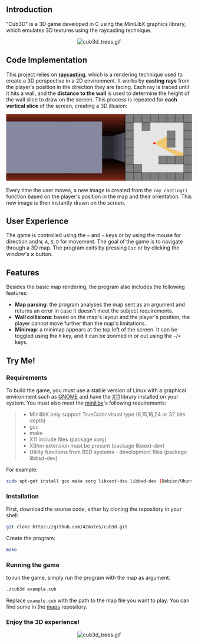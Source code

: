 ## Introduction
"Cub3D" is a 3D game developed in C using the MiniLibX graphics library, which emulates 3D textures using the raycasting technique.

<div align="center">
	<img src=".vids/cub3d_basement.gif" alt="cub3d_trees.gif">
</div>

## Code Implementation

This project relies on [**raycasting**](https://en.wikipedia.org/wiki/Ray_casting), which is a rendering technique used to create a 3D perspective in a 2D environment. It works by **casting rays** from the player's position in the direction they are facing. Each ray is traced until it hits a wall, and the **distance to the wall** is used to determine the height of the wall slice to draw on the screen. This process is repeated for **each vertical slice** of the screen, creating a 3D illusion:

<div align="center">
	<img src=".vids/wiki_raycasting.gif" alt="cub3d_trees.gif">
</div>

Every time the user moves, a new image is created from the `ray_casting()` function based on the player's position in the map and their orientation. This new image is then instantly drawn on the screen.

## User Experience

The game is controlled using the `←` and `→` keys or by using the mouse for direction and `W`, `A`, `S`, `D` for movement. The goal of the game is to navigate through a 3D map. The program exits by pressing `Esc` or by clicking the window's `❌` button.


## Features

Besides the basic map rendering, the program also includes the following features:
- **Map parsing**: the program analyses the map sent as an argument and returns an error in case it doesn't meet the subject requirements.
- **Wall collisions**: based on the map's layout and the player's position, the player cannot move further than the map's limitations.
- **Minimap**: a minimap appears at the top left of the screen. It can be toggled using the `M` key, and it can be zoomed in or out using the `-`/`+` keys.

## Try Me!

### Requirements
To build the game, you must use a stable version of Linux with a graphical environment such as [GNOME](https://wiki.gnome.org/Projects/GnomeShell/Extensions/StepByStepTutorial#Installing_GNOME_Shell_Extensionsand) and have the [X11](https://www.x.org/wiki/) library installed on your system. You must also meet the [minilibx](https://github.com/42Paris/minilibx-linux)'s following requirements:

>  - MinilibX only support TrueColor visual type (8,15,16,24 or 32 bits depth) 
> - gcc
> - make
> - X11 include files (package xorg)
> - XShm extension must be present (package libxext-dev)
> - Utility functions from BSD systems - development files (package libbsd-dev)  

For example:
```bash
sudo apt-get install gcc make xorg libxext-dev libbsd-dev (Debian/Ubuntu)
```  
### Installation

First, download the source code, either by cloning the repository in your shell:
```bash
git clone https://github.com/42mates/cub3d.git
```

Create the program:
```bash
make
```

### Running the game

to run the game, simply run the program with the map as argument:
```bash
./cub3d example.cub
```
Replace `example.cub` with the path to the map file you want to play. You can find some in the [maps](./maps) repository.   


### Enjoy the 3D experience!
<div align="center">
	<img src=".vids/cub3d_trees.gif" alt="cub3d_trees.gif">
</div>

